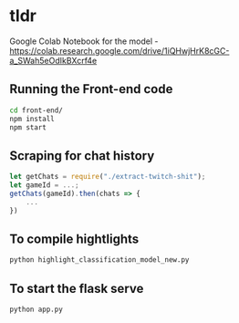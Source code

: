 # tldr

Google Colab Notebook for the model - https://colab.research.google.com/drive/1iQHwjHrK8cGC-a_SWah5eOdIkBXcrf4e

## Running the Front-end code
  
```sh
cd front-end/
npm install
npm start
```

## Scraping for chat history

```js
let getChats = require("./extract-twitch-shit");
let gameId = ...;
getChats(gameId).then(chats => {
    ...
})
```

## To compile hightlights

```sh
python highlight_classification_model_new.py
```

## To start the flask serve

```sh
python app.py
```
